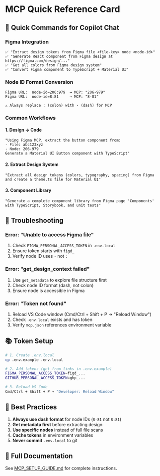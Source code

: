 # MCP Quick Reference Card

## 🚀 Quick Commands for Copilot Chat

### Figma Integration

```
✅ "Extract design tokens from Figma file <file-key> node <node-id>"
✅ "Generate React component from Figma design at https://figma.com/design/..."
✅ "Get all colors from Figma design system"
✅ "Convert Figma component to TypeScript + Material UI"
```

### Node ID Format Conversion

```
Figma URL:  node-id=206:979  → MCP: "206-979"
Figma URL:  node-id=8:81     → MCP: "8-81"

⚠️ Always replace : (colon) with - (dash) for MCP
```

### Common Workflows

#### 1. Design → Code
```
"Using Figma MCP, extract the button component from:
- File: abc123xyz
- Node: 206-979
Generate a Material UI Button component with TypeScript"
```

#### 2. Extract Design System
```
"Extract all design tokens (colors, typography, spacing) from Figma 
and create a theme.ts file for Material UI"
```

#### 3. Component Library
```
"Generate a complete component library from Figma page 'Components'
with TypeScript, Storybook, and unit tests"
```

## 🐛 Troubleshooting

### Error: "Unable to access Figma file"
1. Check `FIGMA_PERSONAL_ACCESS_TOKEN` in `.env.local`
2. Ensure token starts with `figd_`
3. Verify node ID uses `-` not `:`

### Error: "get_design_context failed"
1. Use `get_metadata` to explore file structure first
2. Check node ID format (dash, not colon)
3. Ensure node is accessible in Figma

### Error: "Token not found"
1. Reload VS Code window (Cmd/Ctrl + Shift + P → "Reload Window")
2. Check `.env.local` exists and has token
3. Verify `mcp.json` references environment variable

## 📚 Token Setup

```bash
# 1. Create .env.local
cp .env.example .env.local

# 2. Add tokens (get from links in .env.example)
FIGMA_PERSONAL_ACCESS_TOKEN=figd_...
GITHUB_PERSONAL_ACCESS_TOKEN=ghp_...

# 3. Reload VS Code
Cmd/Ctrl + Shift + P → "Developer: Reload Window"
```

## 🎯 Best Practices

1. **Always use dash format** for node IDs (`8-81` not `8:81`)
2. **Get metadata first** before extracting design
3. **Use specific nodes** instead of full file scans
4. **Cache tokens** in environment variables
5. **Never commit** `.env.local` to git

## 📖 Full Documentation

See [MCP_SETUP_GUIDE.md](./MCP_SETUP_GUIDE.md) for complete instructions.
